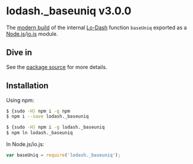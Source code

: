 # lodash._baseuniq v3.0.0

The [modern build](https://github.com/lodash/lodash/wiki/Build-Differences) of the internal [Lo-Dash](https://lodash.com/) function `baseUniq` exported as a [Node.js](http://nodejs.org/)/[io.js](https://iojs.org/) module.

## Dive in

See the [package source](https://github.com/lodash/lodash/blob/3.0.0-npm-packages/lodash._baseuniq/index.js) for more details.

## Installation

Using npm:

```bash
$ {sudo -H} npm i -g npm
$ npm i --save lodash._baseuniq

$ {sudo -H} npm i -g lodash._baseuniq
$ npm ln lodash._baseuniq
```

In Node.js/io.js:

```js
var baseUniq = require('lodash._baseuniq');
```
